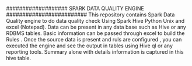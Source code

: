  ################### SPARK DATA QUALITY ENGINE #########################
This repository contains Spark Data Quality engine to do data quality check Using Spark Hive Python Unix and excel (Notepad). Data can be present in any data base such as Hive or any RDBMS tables.
Basic information can be passed through excel to build the Rules . Once the source data is present and ruls are configured , you can executed the engine and see the output in tables using Hive ql or any reporting tools.
Summary alone with details information is captured in this hive table.
